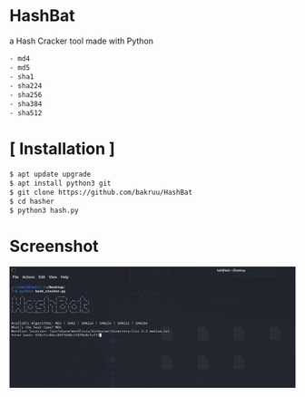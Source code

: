 # HashBat
a Hash Cracker tool made with Python

```
- md4
- md5
- sha1
- sha224
- sha256 
- sha384
- sha512
```
# [ Installation ]
```
$ apt update upgrade
$ apt install python3 git
$ git clone https://github.com/bakruu/HashBat
$ cd hasher
$ python3 hash.py
```

# Screenshot
<img src="images/hashbat.png" />
